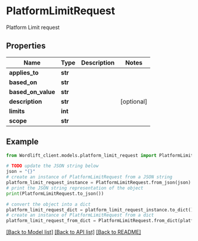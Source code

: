 # PlatformLimitRequest

Platform Limit request

## Properties

Name | Type | Description | Notes
------------ | ------------- | ------------- | -------------
**applies_to** | **str** |  | 
**based_on** | **str** |  | 
**based_on_value** | **str** |  | 
**description** | **str** |  | [optional] 
**limits** | **int** |  | 
**scope** | **str** |  | 

## Example

```python
from Wordlift_client.models.platform_limit_request import PlatformLimitRequest

# TODO update the JSON string below
json = "{}"
# create an instance of PlatformLimitRequest from a JSON string
platform_limit_request_instance = PlatformLimitRequest.from_json(json)
# print the JSON string representation of the object
print(PlatformLimitRequest.to_json())

# convert the object into a dict
platform_limit_request_dict = platform_limit_request_instance.to_dict()
# create an instance of PlatformLimitRequest from a dict
platform_limit_request_from_dict = PlatformLimitRequest.from_dict(platform_limit_request_dict)
```
[[Back to Model list]](../README.md#documentation-for-models) [[Back to API list]](../README.md#documentation-for-api-endpoints) [[Back to README]](../README.md)


